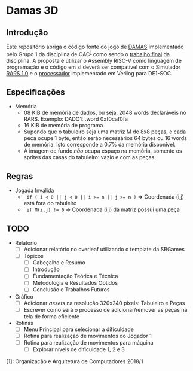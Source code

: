 # Damas 3D

## Introdução
Este repositório abriga o código fonte do jogo de [DAMAS](https://pt.wikipedia.org/wiki/Damas) implementado pelo Grupo 1 da disciplina de OAC<sup>[1](#fn1)</sup> como sendo o [trabalho final](https://github.com/jpssousa/damas3d-oac/blob/master/OAC_Projeto.pdf) da disciplina. A proposta é utilizar o Assembly RISC-V como linguagem de programação e o código em si deverá ser compatível com o Simulador [RARS 1.0](https://github.com/TheThirdOne/rars) e o [processador](https://github.com/bernas1104/OAC-Labs/tree/nightly) implementado em Verilog para DE1-SOC.

## Especificações
- Memória
  + 08 KiB de memória de dados, ou seja, 2048 words declaráveis no RARS. Exemplo: DADO1: .word 0xf0caf0fa
  + 16 KiB de memória de programa
  + Supondo que o tabuleiro seja uma matriz M de 8x8 peças, e cada peça ocupe 1 byte, então serão necessários 64 bytes ou 16 words de memória. Isto corresponde a 0.7% da memória disponível.
  + A imagem de fundo _não_ ocupa espaço na memória, somente os sprites das casas do tabuleiro: vazio e com as peças.

## Regras
- Jogada Inválida
  + ` if ( i < 0 || j < 0 || i >= n || j >= n )` => Coordenada (i,j) está fora do tabuleiro
  + ` if M(i,j) != 0` => Coordenada (i,j) da matriz possui uma peça
  

## TODO
- Relatório
  + [ ] Adicionar relatório no overleaf utilizando o template da SBGames
  + [ ] Tópicos
    * [ ] Cabeçalho e Resumo
    * [ ] Introdução
    * [ ] Fundamentação Teórica e Técnica
    * [ ] Metodologia e Resultados Obtidos
    * [ ] Conclusão e Trabalhos Futuros
- Gráfico
  + [ ] Adicionar _assets_ na resolução 320x240 pixels: Tabuleiro e Peças
  + [ ] Escrever como será o processo de adicionar/remover as peças na tela de forma eficiente
- Rotinas
  + [ ] Menu Principal para selecionar a dificuldade
  + [ ] Rotina para realização de movimentos do Jogador 1
  + [ ] Rotina para realização de movimentos para máquina
    * [ ] Explorar níveis de dificuldade 1, 2 e 3

<a name="fn1">[1]</a>: Organização e Arquitetura de Computadores 2018/1